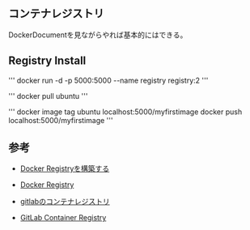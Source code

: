 ## コンテナレジストリ

DockerDocumentを見ながらやれば基本的にはできる。  

## Registry Install

'''
docker run -d -p 5000:5000 --name registry registry:2
'''

'''
docker pull ubuntu
'''

'''
docker image tag ubuntu localhost:5000/myfirstimage
docker push localhost:5000/myfirstimage
'''
## 参考

- [Docker Registryを構築する](https://qiita.com/Brutus/items/da63d23be32d505409c6)
- [Docker Registry](https://docs.docker.com/registry/)

- [gitlabのコンテナレジストリ](https://qiita.com/infra_buld/items/cc4acfe70ec22b5ba82a)
- [GitLab Container Registry](https://qiita.com/masakura/items/802f4b8ce322d2543c80)